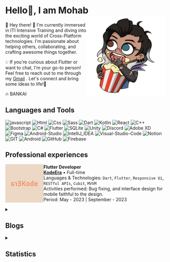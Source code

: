 # Hello👋, I am Mohab  <img align="right" width="250" src="assets/Valorant stickers/Fascinating.png"/>
####

👋 Hey there! 🚀 I'm currently immersed in ITI Intensive Training and diving into the exciting world of Cross-Platform technologies. I'm passionate about helping others, collaborating, and crafting awesome things together.

💡 If you're curious about Flutter or want to chat, I'm your go-to person! Feel free to reach out to me through my [Gmail](mohab.khalid.mahmoud@gmail.com)
. Let's connect and bring some ideas to life!🌟

🔥 BANKAI



## Languages and Tools
![javascript](https://img.shields.io/badge/JavaScript-F7DF1E?&logo=javascript&logoColor=black)
![Html](https://img.shields.io/badge/HTML-E34F26?&logo=html5&logoColor=white)
![Css](https://img.shields.io/badge/CSS-1572B6?&&logo=css3&logoColor=white)
![Sass](https://img.shields.io/badge/Sass-CC6699?&logo=sass&logoColor=white)
![Dart](https://img.shields.io/badge/Dart-0175C2?&logo=dart&logoColor=white)
![Kotlin](https://img.shields.io/badge/Kotlin-A539F1?&&logo=kotlin&logoColor=white)
![React](https://img.shields.io/badge/React-20232A?&logo=react&logoColor=61DAFB)
![C++](https://img.shields.io/badge/C%2B%2B-00599C?&logo=c%2B%2B&logoColor=white)
![Bootstrap](https://img.shields.io/badge/Bootstrap-563D7C?&logo=bootstrap&logoColor=white)
![C#](https://img.shields.io/badge/C%23-239120?&logo=c-sharp&logoColor=white)
![Flutter](https://img.shields.io/badge/Flutter-02569B?&logo=flutter&logoColor=white)
![SQLite](https://img.shields.io/badge/SQLite-07405E?&logo=sqlite&logoColor=white)
![Unity](https://img.shields.io/badge/Unity-100000?&logo=unity&logoColor=white)
![Discord](https://img.shields.io/badge/Discord-7289DA?&logo=discord&logoColor=white)
![Adobe XD](https://img.shields.io/badge/Adobe%20XD-470137?&logo=Adobe%20XD&logoColor=#FF61F6)
![Figma](https://img.shields.io/badge/Figma-F24E1E?&logo=figma&logoColor=white)
![Android-Studio](https://img.shields.io/badge/Android_Studio-3DDC84?&logo=android-studio&logoColor=white)
![IntelliJ_IDEA](https://img.shields.io/badge/IntelliJ_IDEA-000000.svg?&logo=intellij-idea&logoColor=white)
![Visual-Studio-Code](https://img.shields.io/badge/Visual_Studio_Code-0078D4?&logo=visual%20studio%20code&logoColor=white)
![Notion](https://img.shields.io/badge/Notion-000000?&logo=notion&logoColor=white)
![GIT](https://img.shields.io/badge/GIT-E44C30?&logo=git&logoColor=white)
![Android](https://img.shields.io/badge/Android-3DDC84?&logo=android&logoColor=white)
![GitHub](https://img.shields.io/badge/Github-100000?&logo=github&logoColor=white)
![Firebase](https://img.shields.io/badge/Firebase-FF7139?&logo=firebase&logoColor=white)


## Professional experiences

[<img align="left" height="120px" width="120px" alt="KodeEra" src="assets/Professional experiences/KodeEra.png"/>]()

**Flutter Developer** \
[**KodeEra**]() • Full-time \
Languages & Technologies: `Dart`, `Flutter`, `Responsive Ui`, `RESTful APIs`, `Cubit`, `MVVM` \
Activities performed: Bug fixing, and interface design for mobile faithful to the design. \
Period: May - 2023 | September - 2023
<br/>


<details>
<summary><h2> Blogs </h2></summary>

[<img align="left" height="120px" width="120px" alt="KodeEra" src="assets/blogs/notification 1.png"/>]()

**[Mastering Flutter Notifications part.1](https://medium.com/@mohab.khalid.mahmoud/mastering-flutter-notifications-part-1-7ee4ee1e43c3)** \
Delve into Flutter notifications with a 6-minute read, offering a user-friendly guide and practical examples to enhance your app alerts. The post covers the installation process using the flutter_local_notifications package, ensuring a quick path to mastering Flutter notifications. 🚀✉️
<br/>
</details>

<details> <summary><h2>  Statistics </h2></summary>

<img align="center" src="https://github-readme-streak-stats.herokuapp.com/?user=moha-b&theme=dark&date_format=j%20M%5B%20Y%5D&currStreakLabel=6FDA44&fire=6FDA44&ring=6FDA44" alt="GitHub Streak Stats" />
<br>
<img align="center" src="https://github-readme-stats.vercel.app/api?username=moha-b&title_color=6FDA44&text_color=FFFFFF&show_icons=true&icon_color=6FDA44&include_all_commits=true&count_private=true&theme=dark" alt="GitHub Stats"/>
<br>
<img align="center" src="https://github-readme-stats.vercel.app/api/top-langs?username=moha-b&layout=compact&title_color=6FDA44&text_color=FFFFFF&theme=dark" alt="GitHub Most Used Languages" height="200" />
<br>
</details>
